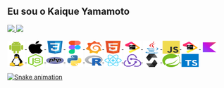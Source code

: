 ## Eu sou o Kaique Yamamoto

 <div>
  <a href="https://github.com/kaiqueyamamotoredblock">
  <img height="180em" src="https://github-readme-stats.vercel.app/api?username=kaiqueyamamotoredblock&show_icons=true&theme=dracula&include_all_commits=true&count_private=true"/>
  <img height="180em" src="https://github-readme-stats.vercel.app/api/top-langs/?username=kaiqueyamamotoredblock&layout=compact&langs_count=7&theme=dracula"/>
</div>

  <div style="display: inline_block"><br>
    <img align="center" alt="icons" height="30" width="40" src="https://raw.githubusercontent.com/devicons/devicon/master/icons/android/android-plain.svg">
    <img align="center" alt="icons" height="30" width="40" src="https://raw.githubusercontent.com/devicons/devicon/master/icons/apple/apple-original.svg">
    <img align="center" alt="icons" height="30" width="40" src="https://raw.githubusercontent.com/devicons/devicon/master/icons/css3/css3-original.svg">
    <img align="center" alt="icons" height="30" width="40" src="https://raw.githubusercontent.com/devicons/devicon/master/icons/figma/figma-original.svg">
    <img align="center" alt="icons" height="30" width="40" src="https://raw.githubusercontent.com/devicons/devicon/master/icons/grafana/grafana-original.svg">
    <img align="center" alt="icons" height="30" width="40" src="https://raw.githubusercontent.com/devicons/devicon/master/icons/html5/html5-original.svg">
    <img align="center" alt="icons" height="30" width="40" src="https://raw.githubusercontent.com/devicons/devicon/master/icons/jetbrains/jetbrains-original.svg">
    <img align="center" alt="icons" height="30" width="40" src="https://raw.githubusercontent.com/devicons/devicon/master/icons/java/java-original.svg">
    <img align="center" alt="icons" height="30" width="40" src="https://raw.githubusercontent.com/devicons/devicon/master/icons/javascript/javascript-original.svg">
    <img align="center" alt="icons" height="30" width="40" src="https://raw.githubusercontent.com/devicons/devicon/master/icons/jetbrains/jetbrains-original.svg">
    <img align="center" alt="icons" height="30" width="40" src="https://raw.githubusercontent.com/devicons/devicon/master/icons/kotlin/kotlin-original.svg">
    <img align="center" alt="icons" height="30" width="40" src="https://raw.githubusercontent.com/devicons/devicon/master/icons/linux/linux-original.svg">
    <img align="center" alt="icons" height="30" width="40" src="https://raw.githubusercontent.com/devicons/devicon/master/icons/nodejs/nodejs-original.svg">
    <img align="center" alt="icons" height="30" width="40" src="https://raw.githubusercontent.com/devicons/devicon/master/icons/php/php-original.svg">
    <img align="center" alt="icons" height="30" width="40" src="https://raw.githubusercontent.com/devicons/devicon/master/icons/python/python-original.svg">
    <img align="center" alt="icons" height="30" width="40" src="https://raw.githubusercontent.com/devicons/devicon/master/icons/r/r-original.svg">
    <img align="center" alt="icons" height="30" width="40" src="https://raw.githubusercontent.com/devicons/devicon/master/icons/react/react-original.svg">
    <img align="center" alt="icons" height="30" width="40" src="https://raw.githubusercontent.com/devicons/devicon/master/icons/redux/redux-original.svg">
    <img align="center" alt="icons" height="30" width="40" src="https://raw.githubusercontent.com/devicons/devicon/master/icons/solidity/solidity-original.svg">
    <img align="center" alt="icons" height="30" width="40" src="https://raw.githubusercontent.com/devicons/devicon/master/icons/spring/spring-original.svg">
    <img align="center" alt="icons" height="30" width="40" src="https://raw.githubusercontent.com/devicons/devicon/master/icons/typescript/typescript-original.svg">
</div>

<div>

  ![Snake animation](https://github.com/kaiqueYamamotoRedblock/rafaballerini/blob/output/github-contribution-grid-snake.svg)

</div>

